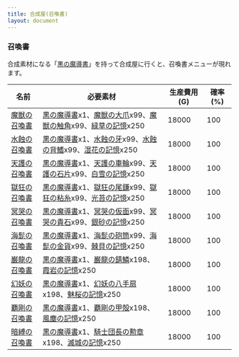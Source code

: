 ```yaml
---
title: 合成屋(召喚書)
layout: document
---
```

### 召喚書

合成素材になる「[黒の魔導書](黒の魔導書)」を持って合成屋に行くと、召喚書メニューが現れます。

|名前|必要素材|生産費用 (G)|確率 (%)|
|---|---|---|---|
|[魔獣の召喚書](魔獣の召喚書)|[黒の魔導書](黒の魔導書)x1、[魔獣の大爪](魔獣の大爪)x99、[魔獣の触角](魔獣の触角)x99、[緑草の記憶](緑草の記憶)x250|18000|100|
|[水蝕の召喚書](水蝕の召喚書)|[黒の魔導書](黒の魔導書)x1、[水蝕の牙](水蝕の牙)x99、[水蝕の背鰭](水蝕の背鰭)x99、[湿花の記憶](湿花の記憶)x250|18000|100|
|[天護の召喚書](天護の召喚書)|[黒の魔導書](黒の魔導書)x1、[天護の車輪](天護の車輪)x99、[天護の石片](天護の石片)x99、[白雪の記憶](白雪の記憶)x250|18000|100|
|[獄狂の召喚書](獄狂の召喚書)|[黒の魔導書](黒の魔導書)x1、[獄狂の尾鎌](獄狂の尾鎌)x99、[獄狂の粘糸](獄狂の粘糸)x99、[光苔の記憶](光苔の記憶)x250|18000|100|
|[冥哭の召喚書](冥哭の召喚書)|[黒の魔導書](黒の魔導書)x1、[冥哭の仮面](冥哭の仮面)x99、[冥哭の貴石](冥哭の貴石)x99、[銀砂の記憶](銀砂の記憶)x250|18000|100|
|[海髭の召喚書](海髭の召喚書)|[黒の魔導書](黒の魔導書)x1、[海髭の砲筒](海髭の砲筒)x99、[海髭の金貨](海髭の金貨)x99、[棘貝の記憶](棘貝の記憶)x250|18000|100|
|[巌龍の召喚書](巌龍の召喚書)|[黒の魔導書](黒の魔導書)x1、[巌龍の錆鱗](巌龍の錆鱗)x198、[霞岩の記憶](霞岩の記憶)x250|18000|100|
|[幻妖の召喚書](幻妖の召喚書)|[黒の魔導書](黒の魔導書)x1、[幻妖の八手扇](幻妖の八手扇)x198、[魅桜の記憶](魅桜の記憶)x250|18000|100|
|[覇剛の召喚書](覇剛の召喚書)|[黒の魔導書](黒の魔導書)x1、[覇剛の甲殻](覇剛の甲殻)x198、[風塵の記憶](風塵の記憶)x250|18000|100|
|[暗縛の召喚書](暗縛の召喚書)|[黒の魔導書](黒の魔導書)x1、[騎士団長の勲章](騎士団長の勲章)x198、[滅城の記憶](滅城の記憶)x250|18000|100|
